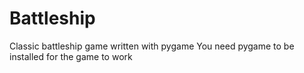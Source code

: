# Battleship
Classic battleship game written with pygame
You need pygame to be installed for the game to work
